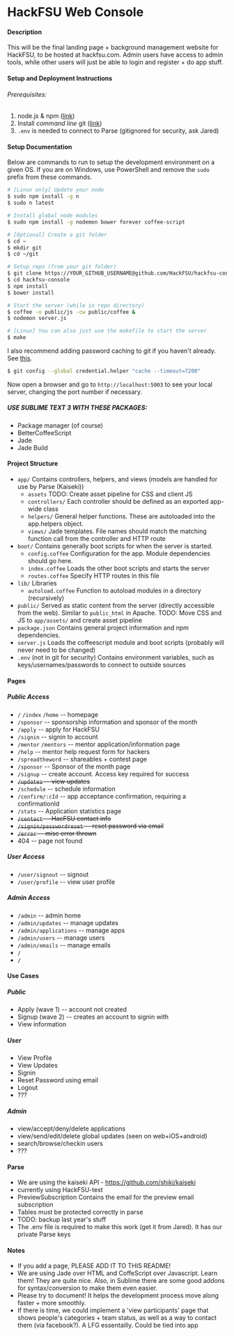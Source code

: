 HackFSU Web Console
===================

#### Description
This will be the final landing page + background management website for HackFSU, to be hosted at hackfsu.com. Admin users have access to admin tools, while other users will just be able to login and register + do app stuff. 

#### Setup and Deployment Instructions

###### Prerequisites: 

1.  node.js & npm ([link](https://nodejs.org/en/download/))
2. Install *command line* git ([link](https://git-scm.com/downloads))
3. `.env` is needed to connect to Parse (gitignored for security, ask Jared)


#### Setup Documentation
Below are commands to run to setup the development environment on a given OS. If you are on Windows, use PowerShell and remove the `sudo` prefix from these 
commands.

```bash
# [Linux only] Update your node
$ sudo npm install -g n
$ sudo n latest

# Install global node modules
$ sudo npm install -g nodemon bower forever coffee-script

# [Optional] Create a git folder
$ cd ~
$ mkdir git
$ cd ~/git

# Setup repo (from your git folder)
$ git clone https://YOUR_GITHUB_USERNAME@github.com/HackFSU/hackfsu-console.git
$ cd hackfsu-console
$ npm install
$ bower install

# Start the server (while in repo directory)
$ coffee -o public/js -cw public/coffee &
$ nodemon server.js

# [Linux] You can also just use the makefile to start the server
$ make

```

I also recommend adding password caching to git if you haven't already. See [this](http://stackoverflow.com/questions/5343068/is-there-a-way-to-skip-password-typing-when-using-https-github).
```bash
$ git config --global credential.helper "cache --timeout=7200"
```

Now open a browser and go to `http://localhost:5003` to see your local server, changing the port number if necessary. 

##### USE SUBLIME TEXT 3 WITH THESE PACKAGES:
- Package manager (of course)
- BetterCoffeeScript
- Jade
- Jade Build

#### Project Structure

* `app/` Contains controllers, helpers, and views (models are handled for use by Parse (Kaiseki))
  * `assets` TODO: Create asset pipeline for CSS and client JS
  * `controllers/` Each controller should be defined as an exported app-wide class
  * `helpers/` General helper functions. These are autoloaded into the app.helpers object.
  * `views/` Jade templates. File names should match the matching function call from the controller and HTTP route
* `boot/` Contains generally boot scripts for when the server is started. 
  * `config.coffee` Configuration for the app. Module dependencies should go here.
  * `index.coffee` Loads the other boot scripts and starts the server
  * `routes.coffee` Specify HTTP routes in this file
* `lib/` Libraries
  * `autoload.coffee` Function to autoload modules in a directory (recursively)
* `public/` Served as static content from the server (directly accessible from the web). Similar to `public_html` in Apache.
    TODO: Move CSS and JS to `app/assets/` and create asset pipeline
* `package.json` Contains general project information and npm dependencies.
* `server.js` Loads the coffeescript module and boot scripts (probably will never need to be changed)
* `.env` (not in git for security) Contains environment variables, such as keys/usernames/passwords to connect to outside sources 


#### Pages
##### Public Access
* `/` `/index` `/home` -- homepage
* `/sponsor` -- sponsorship information and sponsor of the month
* `/apply` -- apply for HackFSU
* `/signin` -- signin to account
* `/mentor` `/mentors` -- mentor application/information page
* `/help` -- mentor help request form for hackers
* `/spreadtheword` -- shareables + contest page
* `/sponsor` -- Sponsor of the month page
* `/signup` -- create account. Access key required for success
* ~~`/updates` -- view updates~~
* `/schedule` -- schedule information
* `/confirm/:cId` -- app acceptance confirmation, requiring a confirmationId
* `/stats` -- Application statistics page
* ~~`/contact` -- HacFSU contact info~~
* ~~`/signin/passwordreset` -- reset password via email~~
* ~~`/error` -- misc error thrown~~
* 404 -- page not found

##### User Access
* `/user/signout` -- signout
* `/user/profile` -- view user profile

##### Admin Access
* `/admin` -- admin home
* `/admin/updates` -- manage updates
* `/admin/applications` -- manage apps
* `/admin/users` -- manage users
* `/admin/emails` -- manage emails
* `/` 
* `/` 

#### Use Cases
##### Public
* Apply (wave 1) -- account not created
* Signup (wave 2) -- creates an account to signin with
* View information

##### User
* View Profile
* View Updates
* Signin
* Reset Password using email
* Logout
* ???

##### Admin
* view/accept/deny/delete applications
* view/send/edit/delete global updates (seen on web+iOS+android)
* search/browse/checkin users
* ???

#### Parse
* We are using the kaiseki API - https://github.com/shiki/kaiseki
* currently using HackFSU-test
* PreviewSubscription
	Contains the email for the preview email subscription
* Tables must be protected correctly in parse
* TODO: backup last year's stuff
* The .env file is required to make this work (get it from Jared). It has our private Parse keys

#### Notes
* If you add a page, PLEASE ADD IT TO THIS README!
* We are using Jade over HTML and CoffeScript over Javascript. Learn them! They are quite nice. Also, in Sublime there are some good addons for syntax/conversion to make them even easier.
* Please try to document! It helps the development process move along faster + more smoothly. 
* If there is time, we could implement a 'view participants' page that shows people's categories + team status, as well as a way to contact them (via facebook?). A LFG essentailly. Could be tied into app
